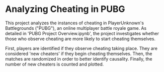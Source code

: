 # Analyzing Cheating in PUBG

This project analyzes the instances of cheating in PlayerUnknown's Battlegrounds ("PUBG"), an online multiplayer battle royale game. As detailed in 'PUBG Project Overview.ipynb', the project investigates whether those who observe cheating are more likely to start cheating themselves.

First, players are identified if they observe cheating taking place. They are considered 'new cheaters' if they begin cheating themselves. Then, the matches are randomized in order to better identify causality. Finally, the number of new cheaters is counted and plotted.
